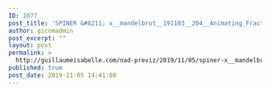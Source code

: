 ```yaml
---
ID: 1077
post_title: 'SPINER &#8211; x__mandelbrot__191103__204__Animating_FractalNumber_TO_OBSERVE__90pc'
author: gicomadmin
post_excerpt: ""
layout: post
permalink: >
  http://guillaumeisabelle.com/nad-previz/2019/11/05/spiner-x__mandelbrot__191103__204__animating_fractalnumber_to_observe__90pc/
published: true
post_date: 2019-11-05 14:41:08
---
```

<!-- wp:block {"ref":971} /-->